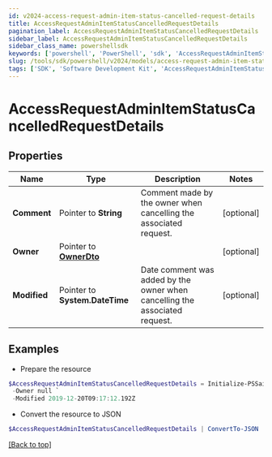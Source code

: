 ```yaml
---
id: v2024-access-request-admin-item-status-cancelled-request-details
title: AccessRequestAdminItemStatusCancelledRequestDetails
pagination_label: AccessRequestAdminItemStatusCancelledRequestDetails
sidebar_label: AccessRequestAdminItemStatusCancelledRequestDetails
sidebar_class_name: powershellsdk
keywords: ['powershell', 'PowerShell', 'sdk', 'AccessRequestAdminItemStatusCancelledRequestDetails'] 
slug: /tools/sdk/powershell/v2024/models/access-request-admin-item-status-cancelled-request-details
tags: ['SDK', 'Software Development Kit', 'AccessRequestAdminItemStatusCancelledRequestDetails']
---
```



# AccessRequestAdminItemStatusCancelledRequestDetails

## Properties

Name | Type | Description | Notes
------------ | ------------- | ------------- | -------------
**Comment** |  Pointer to **String** | Comment made by the owner when cancelling the associated request. | [optional] 
**Owner** |  Pointer to [**OwnerDto**](owner-dto) |  | [optional] 
**Modified** |  Pointer to **System.DateTime** | Date comment was added by the owner when cancelling the associated request. | [optional] 

## Examples

- Prepare the resource
```powershell
$AccessRequestAdminItemStatusCancelledRequestDetails = Initialize-PSSailpoint.V2024AccessRequestAdminItemStatusCancelledRequestDetails  -Comment This request must be cancelled. `
 -Owner null `
 -Modified 2019-12-20T09:17:12.192Z
```

- Convert the resource to JSON
```powershell
$AccessRequestAdminItemStatusCancelledRequestDetails | ConvertTo-JSON
```


[[Back to top]](#) 

